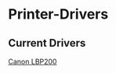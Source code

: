 # Printer-Drivers
## Current Drivers
[Canon LBP200](https://github.com/HarryKxD/Printer-Drivers/blob/main/CANON-LBP2900.zip)
